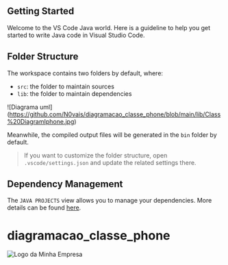 ## Getting Started

Welcome to the VS Code Java world. Here is a guideline to help you get started to write Java code in Visual Studio Code.

## Folder Structure

The workspace contains two folders by default, where:

- `src`: the folder to maintain sources
- `lib`: the folder to maintain dependencies

![Diagrama uml] (https://github.com/N0vais/diagramacao_classe_phone/blob/main/lib/Class%20DiagramIphone.jpg)

Meanwhile, the compiled output files will be generated in the `bin` folder by default.

> If you want to customize the folder structure, open `.vscode/settings.json` and update the related settings there.

## Dependency Management

The `JAVA PROJECTS` view allows you to manage your dependencies. More details can be found [here](https://github.com/microsoft/vscode-java-dependency#manage-dependencies).
# diagramacao_classe_phone

<img src="[https://exemplo.com/logo.png](https://github.com/N0vais/diagramacao_classe_phone/blob/main/lib/Class%20DiagramIphone.jpg)https://github.com/N0vais/diagramacao_classe_phone/blob/main/lib/Class%20DiagramIphone.jpg" alt="Logo da Minha Empresa">
